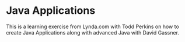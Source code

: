# Java Applications

This is a learning exercise from Lynda.com with Todd Perkins on how to create Java Applications along with advanced Java with David Gassner.
